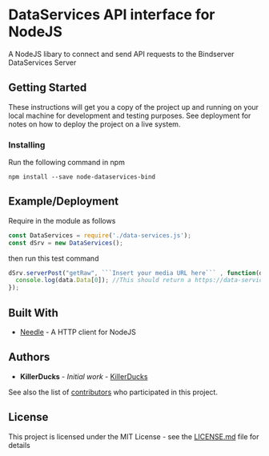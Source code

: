 # DataServices API interface for NodeJS

A NodeJS libary to connect and send API requests to the Bindserver DataServices Server

## Getting Started

These instructions will get you a copy of the project up and running on your local machine for development and testing purposes. See deployment for notes on how to deploy the project on a live system.

### Installing

Run the following command in npm

```
npm install --save node-dataservices-bind
```

## Example/Deployment

Require in the module as follows

```js
const DataServices = require('./data-services.js');
const dSrv = new DataServices();
```

then run this test command

```js
dSrv.serverPost("getRaw", ```Insert your media URL here``` , function(data){
  console.log(data.Data[0]); //This should return a https://data-services.bindserver.com/ link
});
```

## Built With

* [Needle](https://www.npmjs.com/package/needle) - A HTTP client for NodeJS

## Authors

* **KillerDucks** - *Initial work* - [KillerDucks](https://github.com/KillerDucks)

See also the list of [contributors](https://github.com/KillerDucks/node-dataServices/contributors) who participated in this project.

## License

This project is licensed under the MIT License - see the [LICENSE.md](LICENSE.md) file for details
